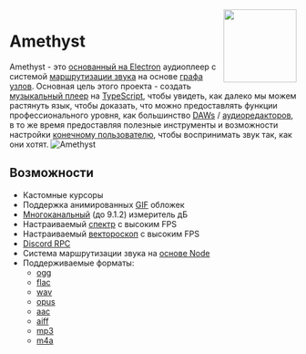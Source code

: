 <img align="right" src="https://github.com/Geoxor/Amethyst/blob/master/assets/icon.png?raw=true" width="128">

# Amethyst

Amethyst - это [основанный на Electron](https://electronjs.org/) аудиоплеер с системой [маршрутизации звука](https://en.wikipedia.org/wiki/Audio_signal_flow) на основе [графа узлов](https://en.wikipedia.org/wiki/Node_graph_architecture). Основная цель этого проекта - создать [музыкальный плеер](https://ru.wikipedia.org/wiki/Медиапроигрыватель) на [TypeScript](https://www.typescriptlang.org/), чтобы увидеть, как далеко мы можем растянуть язык, чтобы доказать, что можно предоставлять функции профессионального уровня, как большинство [DAWs](https://ru.wikipedia.org/wiki/Цифровая_звуковая_рабочая_станция) / [аудиоредакторов](https://ru.wikipedia.org/wiki/Аудиоредактор), в то же время предоставляя полезные инструменты и возможности настройки [конечному пользователю](https://ru.wikipedia.org/wiki/Конечный_покупатель), чтобы воспринимать звук так, как они хотят.
![Amethyst](https://github.com/user-attachments/assets/a5656d1e-1327-4dec-b312-fb30db290b42)

## Возможности

- Кастомные курсоры
- Поддержка анимированных [GIF](https://ru.wikipedia.org/wiki/GIF) обложек
- [Многоканальный](https://ru.wikipedia.org/wiki/Объёмный_звук) (до 9.1.2) измеритель дБ
- Настраиваемый [спектр](https://ru.wikipedia.org/wiki/Анализатор_спектра) с высоким FPS
- Настраиваемый [вектороскоп](https://ru.wikipedia.org/wiki/Вектороскоп) с высоким FPS
- [Discord RPC](https://discord.com/developers/docs/topics/rpc)
- Система маршрутизации звука на [основе Node](https://en.wikipedia.org/wiki/Node_graph_architecture)
- Поддерживаемые форматы:
  - [ogg](https://ru.wikipedia.org/wiki/Ogg)
  - [flac](https://ru.wikipedia.org/wiki/FLAC)
  - [wav](https://ru.wikipedia.org/wiki/WAV)
  - [opus](https://ru.wikipedia.org/wiki/Opus_(кодек))
  - [aac](https://ru.wikipedia.org/wiki/Advanced_Audio_Coding)
  - [aiff](https://ru.wikipedia.org/wiki/AIFF_(аудиоформат))
  - [mp3](https://ru.wikipedia.org/wiki/MP3)
  - [m4a](https://ru.wikipedia.org/wiki/MPEG-4_Part_14)
